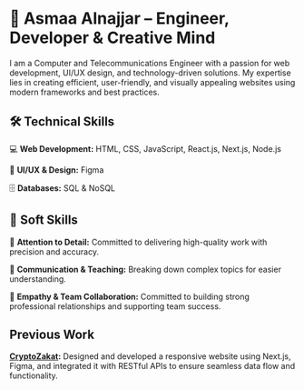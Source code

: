 # 🌟 Asmaa Alnajjar – Engineer, Developer & Creative Mind

I am a Computer and Telecommunications Engineer with a passion for web development, UI/UX design, and technology-driven solutions. My expertise lies in creating efficient, user-friendly, and visually appealing websites using modern frameworks and best practices.

## 🛠️ Technical Skills

💻 **Web Development:** HTML, CSS, JavaScript, React.js, Next.js, Node.js

🎨 **UI/UX & Design:** Figma

🗄️ **Databases:** SQL & NoSQL

## 🤝 Soft Skills

🎯 **Attention to Detail:** Committed to delivering high-quality work with precision and accuracy.

📢 **Communication & Teaching:** Breaking down complex topics for easier understanding.

🌟 **Empathy & Team Collaboration:** Committed to building strong professional relationships and supporting team success.

## Previous Work

**[CryptoZakat](https://www.cryptozakat.io):** Designed and developed a responsive website using Next.js, Figma, and integrated it with RESTful APIs to ensure seamless data flow and functionality.
